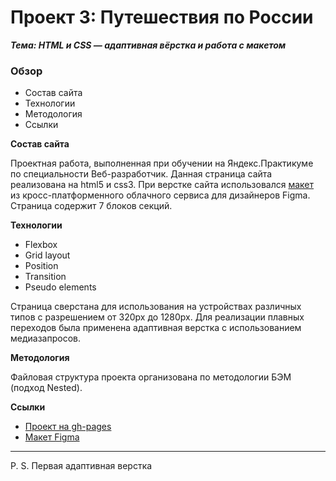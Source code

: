 # Проект 3: Путешествия по России
***Тема: HTML и CSS — адаптивная вёрстка и работа с макетом***

### Обзор
* Состав сайта
* Технологии
* Методология
* Ссылки

**Состав сайта**

Проектная работа, выполненная при обучении на Яндекс.Практикуме по специальности Веб-разработчик.
Данная страница сайта реализована  на html5 и css3.
При верстке сайта использовался [макет](https://www.figma.com/file/5S2WSbEFL6awjVWJ0NWL8Q/Sprint-3_-Russia-_-desktop-%2B-mobile?node-id=28503-0&t=fOvJTqCiQE2PYi5W-0) из кросс-платформенного
облачного сервиса для дизайнеров Figma.
Страница  содержит 7 блоков секций.

**Технологии**

+ Flexbox
+ Grid layout
+ Position
+ Transition
+ Pseudo elements

Страница  сверстана для использования на устройствах различных типов
с разрешением от 320px до 1280px. Для реализации плавных переходов
была применена адаптивная верстка с использованием медиазапросов.


**Методология**

Файловая структура проекта организована по методологии БЭМ (подход Nested).


**Ссылки**

+ [Проект на gh-pages](https://fufelschmerts.github.io/travel-russia/)
+ [Макет Figma](https://www.figma.com/file/5S2WSbEFL6awjVWJ0NWL8Q/Sprint-3_-Russia-_-desktop-%2B-mobile?node-id=28503-0&t=fOvJTqCiQE2PYi5W-0)

------
P. S. Первая адаптивная верстка

